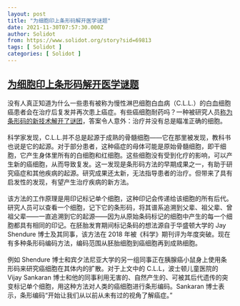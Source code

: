 ```yaml
---
layout: post
title: "为细胞印上条形码解开医学谜题"
date: 2021-11-30T07:57:30.000Z
author: Solidot
from: https://www.solidot.org/story?sid=69813
tags: [ Solidot ]
categories: [ Solidot ]
---
```

<!--1638259050000-->
[为细胞印上条形码解开医学谜题](https://www.solidot.org/story?sid=69813)
------

<div>
没有人真正知道为什么一些患有被称为慢性淋巴细胞白血病（C.L.L.）的白血细胞癌患者会在治疗后复发并再次患上癌症。有些癌细胞耐药吗？一种被研究人员<a href="https://www.nytimes.com/2021/11/29/health/cells-bar-coding-cancer.html" target="_blank">称为条形码的新技术解开了谜团</a>，答案令人意外：治疗并没有总是瞄准正确的细胞。<br><br>科学家发现，C.L.L.并不总是起源于成熟的骨髓细胞——它在那里被发现，教科书也说是它的起源。对于部分患者，这种癌症的母体可能是原始骨髓细胞，即干细胞，它产生身体里所有的白细胞和红细胞。这些细胞没有受到化疗的影响，可以产生新的癌细胞，从而导致复发。这一发现是条形码方法的早期成果之一，有助于研究癌症和其他疾病的起源。研究成果还太新，无法指导患者的治疗。但带来了具有启发性的发现，有望产生治疗疾病的新方法。<br><br>该方法的工作原理是用印记标记单个细胞，这种印记会传递给该细胞的所有后代。研究人员可以查看一个细胞，记下它的条形码，将其谱系追溯到父辈、祖父辈、曾祖父辈——一直追溯到它的起源——因为从原始条码标记的细胞中产生的每一个细胞都具有相同的印记。在胚胎发育期间标记条码的想法源自于华盛顿大学的 Jay Shendure 博士及其同事，该方法在 2018 年被《科学》期刊评为年度突破。现在有多种条形码编码方法，编码范围从胚胎细胞到癌细胞再到成熟细胞。<br><br>例如 Shendure 博士和宾夕法尼亚大学的另一组同事正在胰腺癌小鼠身上使用条形码来研究癌细胞在其体内的扩散。对于上文中的 C.L.L，波士顿儿童医院的 Vijay Sankaran 博士和他的同事利用无害的、自然产生的、可被其后代遗传的突变标记单个细胞，用这种方法对人类的癌细胞进行条形编码。Sankaran 博士表示，条形编码“开始让我们从以前从未有过的视角了解癌症。”
</div>
